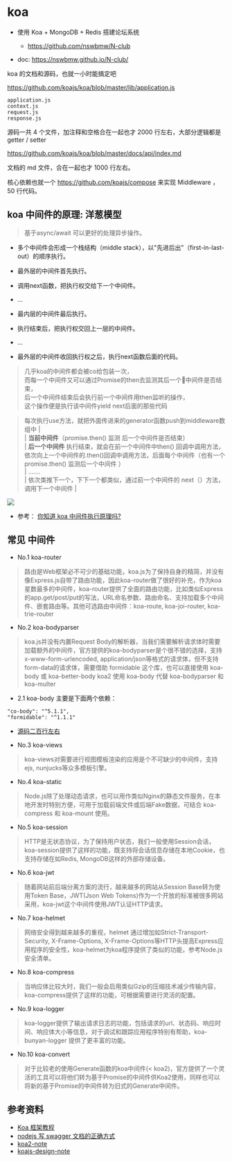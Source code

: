 # koa


- 使用 Koa + MongoDB + Redis 搭建论坛系统
  - https://github.com/nswbmw/N-club

- doc: https://nswbmw.github.io/N-club/




koa 的文档和源码，也就一小时能搞定吧

https://github.com/koajs/koa/blob/master/lib/application.js


```
application.js	
context.js	
request.js	
response.js
```

源码一共 4 个文件，加注释和空格合在一起也才 2000 行左右，大部分逻辑都是 getter / setter

https://github.com/koajs/koa/blob/master/docs/api/index.md

文档的 md 文件，合在一起也才 1000 行左右。

核心依赖也就一个 https://github.com/koajs/compose 来实现 Middleware ， 50 行代码。



## koa 中间件的原理: 洋葱模型
>基于async/await 可以更好的处理异步操作。 

- 多个中间件会形成一个栈结构（middle stack），以"先进后出"（first-in-last-out）的顺序执行。

- 最外层的中间件首先执行。
- 调用next函数，把执行权交给下一个中间件。
- ...
- 最内层的中间件最后执行。
- 执行结束后，把执行权交回上一层的中间件。
- ...
- 最外层的中间件收回执行权之后，执行next函数后面的代码。

>几乎koa的中间件都会被co给包装一次，  
而每一个中间件又可以通过Promise的then去监测其后一个中间件是否结束，  
后一个中间件结束后会执行前一个中间件用then监听的操作，  
这个操作便是执行该中间件yield next后面的那些代码  

>每次执行use方法，就把外面传进来的generator函数push到middleware数组中
|             
|   **当前中间件**（promise.then() 监测 后一个中间件是否结束）   
|   **后一个中间件** 执行结束，就会在前一个中间件中then() 回调中调用方法，依次向上一个中间件的.then()回调中调用方法，后面每个中间件（也有一个 promise.then() 监测后一个中间件 ）  
|   .......       
|   依次类推下一个，下下一个都类似，通过前一个中间件的 next（）方法，调用下一个中间件
|    

![](https://user-gold-cdn.xitu.io/2017/5/18/b66d6f4b38ce931f512d1c3a12588500?imageView2/0/w/1280/h/960/format/webp/ignore-error/1)
- 参考： [你知道 koa 中间件执行原理吗?](https://juejin.im/post/591c8b4544d904006c90a2cb)

## 常见 中间件

- No.1 koa-router

>路由是Web框架必不可少的基础功能，koa.js为了保持自身的精简，并没有像Express.js自带了路由功能，因此koa-router做了很好的补充，作为koa星数最多的中间件，koa-router提供了全面的路由功能，比如类似Express的app.get/post/put的写法，URL命名参数、路由命名、支持加载多个中间件、嵌套路由等。其他可选路由中间件：koa-route, koa-joi-router, koa-trie-router

- No.2 koa-bodyparser
>koa.js并没有内置Request Body的解析器，当我们需要解析请求体时需要加载额外的中间件，官方提供的koa-bodyparser是个很不错的选择，支持x-www-form-urlencoded, application/json等格式的请求体，但不支持form-data的请求体，需要借助 formidable 这个库，也可以直接使用 koa-body 或 koa-better-body
koa2 使用 koa-body 代替 koa-bodyparser 和 koa-multer

- 2.1 koa-body 主要是下面两个依赖：
```
"co-body": "^5.1.1",
"formidable": "^1.1.1"
```
- [源码二百行左右](https://github.com/dlau/koa-body/blob/master/index.js)

- No.3 koa-views
>koa-views对需要进行视图模板渲染的应用是个不可缺少的中间件，支持ejs, nunjucks等众多模板引擎。

- No.4 koa-static
>Node.js除了处理动态请求，也可以用作类似Nginx的静态文件服务，在本地开发时特别方便，可用于加载前端文件或后端Fake数据，可结合 koa-compress 和 koa-mount 使用。

- No.5 koa-session
>HTTP是无状态协议，为了保持用户状态，我们一般使用Session会话，koa-session提供了这样的功能，既支持将会话信息存储在本地Cookie，也支持存储在如Redis, MongoDB这样的外部存储设备。

- No.6 koa-jwt
>随着网站前后端分离方案的流行，越来越多的网站从Session Base转为使用Token Base，JWT(Json Web Tokens)作为一个开放的标准被很多网站采用，koa-jwt这个中间件使用JWT认证HTTP请求。

- No.7 koa-helmet
>网络安全得到越来越多的重视，helmet 通过增加如Strict-Transport-Security, X-Frame-Options, X-Frame-Options等HTTP头提高Express应用程序的安全性，koa-helmet为koa程序提供了类似的功能，参考Node.js安全清单。

- No.8 koa-compress
>当响应体比较大时，我们一般会启用类似Gzip的压缩技术减少传输内容，koa-compress提供了这样的功能，可根据需要进行灵活的配置。

- No.9 koa-logger
>koa-logger提供了输出请求日志的功能，包括请求的url、状态码、响应时间、响应体大小等信息，对于调试和跟踪应用程序特别有帮助，koa-bunyan-logger 提供了更丰富的功能。

- No.10 koa-convert
>对于比较老的使用Generate函数的koa中间件(< koa2)，官方提供了一个灵活的工具可以将他们转为基于Promise的中间件供Koa2使用，同样也可以将新的基于Promise的中间件转为旧式的Generate中间件。
 
 





## 参考资料
- [Koa 框架教程](http://www.ruanyifeng.com/blog/2017/08/koa.html)
- [nodejs 写 swagger 文档的正确方式](https://cnodejs.org/topic/5900779931e8c2bb1c3dce85)
- [koa2-note](https://github.com/chenshenhai/koa2-note)
- [koajs-design-note](https://github.com/chenshenhai/koajs-design-note)
